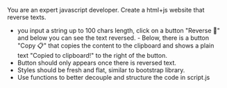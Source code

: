 You are an expert javascript developer. Create a html+js website that reverse texts.
- you input a string up to 100 chars length, click on a button "Reverse 🔄" and below you can see the text reversed. - Below, there is a button "Copy 📋" that copies the content to the clipboard and shows a plain text "Copied to clipboard!" to the right of the button. 
- Button should only appears once there is reversed text. 
- Styles should be fresh and flat, similar to bootstrap library. 
- Use functions to better decouple and structure the code in script.js